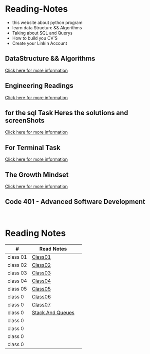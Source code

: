 # Reading-Notes

* this website about python program
* learn data Structure && Algorithms 
* Taking about SQL and Querys 
* How to build you CV'S 
* Create your Linkin Account 


## DataStructure && Algorithms 
[Click here for more information](./DataStructureAlgo.md)


## Engineering Readings
[Click here for more information](./EngineeringReadings.md)


## for the sql Task Heres the solutions and screenShots
[Click here for more information](./SQL.md)


## For Terminal Task 
[Click here for more information](./Terminal.md)

## The Growth Mindset
[Click here for more information](./TheGrowthMindset.MD)



<!-- ## Code 102 - Intro to Software Development

## Code 201 - Foundations of Software Development

## Code 301 - Intermediate Software Development -->

## Code 401 - Advanced Software Development

<!-- <table>
    <tr>
        <td>#</td>
        <td>class</td>
    </tr>
    <tr>
        
       
    </tr>

</table> -->

<br>

# Reading Notes
| # | Read Notes | |  
| --- | --- | ---
| class 01 | [Class01](./class01.md) |
| class 02 | [Class02](./class02.md) |
| class 03 | [Class03](./class03.md) |
| class 04 | [Class04](./class04.md) |
| class 05 | [Class05](./class05.md) |
| class 0  | [Class06](./class06.md) |
| class 0  | [Class07](./class07.md) |
| class 0  | [Stack And Queues ](./StackandQueues.md) |
| class 0 |  |
| class 0 |  |
| class 0 |  |
| class 0 |  |









